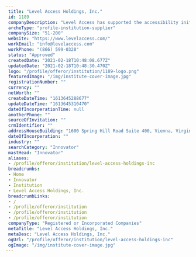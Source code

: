 ```yaml
--- 
 title: "Level Access Holdings, Inc." 
 id: 1189 
 companyDescription: "Level Access has supported the accessibility initiatives of more than 2000 organizations from Fortune 500 enterprises to public sector and government agencies, educational institutions, and private sector businesses of all sizes. Our industry-leading software, consulting, and training solutions provide the full 360-degree coverage needed to ensure accessible and compliant websites, mobile apps, software, and other technology while protecting against legal risk.\n\nWe are proud to have a diverse team of engineers, programmers, and consultants. Many of our staff have disabilities themselves, giving them a real edge in identifying needs and issues and effectively testing and creating products and services with accessibility and usability in mind.\n\nOur ultimate goal is to create a world where digital systems can be made readily accessible to users with disabilitiesso digital technology can become a profound, empowering force in their lives." 
 archeType: "profile-institution-supplier" 
 companySize: "51-200"  
 website: "https://www.levelaccess.com/" 
 workEmail: "info@levelaccess.com" 
 workPhone: "(866) 599-0328" 
 status: "Approved" 
 createdDate: "2021-02-18T10:48:08.677Z" 
 updatedDate: "2021-02-18T10:48:30.470Z" 
 logo: "/profile/offeror/institution/1189-logo.png" 
 featuredImage: "/img/institute-cover-image.jpg" 
 registrationNumber: "" 
 currency: "" 
 netWorth: ""  
 createDateTime: "1613645288677"  
 updateDateTime: "1613645310470"  
 dateOfIncorperationTime: null 
 anotherPhone: "" 
 sourceOfInvitation: "" 
 crmIdentifier: "" 
 addressHouseBuilding: "1600 Spring Hill Road Suite 400, Vienna, Virginia, 22182, United States" 
 dateOfIncorperation: "" 
 industry: "" 
 searchCategory: "Innovator" 
 mastHead: "Innovator" 
 aliases: 
 - /profile/offeror/institution/level-access-holdings-inc  
 breadcrumbs: 
 - Home
 - Innovator
 - Institution
 - Level Access Holdings, Inc.  
 breadcrumbLinks: 
 - /
 - /profile/offeror/institution
 - /profile/offeror/institution
 - /profile/offeror/institution  
 companyType: "Registered or Incorporated Companies" 
 metaTitle: "Level Access Holdings, Inc." 
 metaDesc: "Level Access Holdings, Inc." 
 ogUrl: "/profile/offeror/institution/level-access-holdings-inc" 
 ogImage: "/img/institute-cover-image.jpg"
---
```

